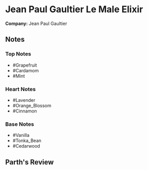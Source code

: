 # Jean Paul Gaultier Le Male Elixir

**Company:** Jean Paul Gaultier

## Notes

### Top Notes
- #Grapefruit
- #Cardamom
- #Mint

### Heart Notes
- #Lavender
- #Orange_Blossom
- #Cinnamon

### Base Notes
- #Vanilla
- #Tonka_Bean
- #Cedarwood

## Parth's Review

<!-- Add your review here -->
